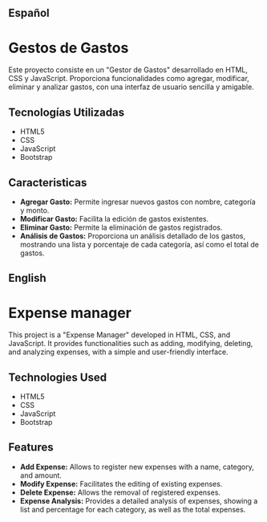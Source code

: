 ## Español 
# Gestos de Gastos

Este proyecto consiste en un "Gestor de Gastos" desarrollado en HTML, CSS y JavaScript. Proporciona funcionalidades como agregar, modificar, eliminar y analizar gastos, con una interfaz de usuario sencilla y amigable.


## Tecnologías Utilizadas

- HTML5
- CSS
- JavaScript
- Bootstrap


## Caracteristicas

- **Agregar Gasto:** Permite ingresar nuevos gastos con nombre, categoría y monto.
- **Modificar Gasto:** Facilita la edición de gastos existentes.
- **Eliminar Gasto:** Permite la eliminación de gastos registrados.
- **Análisis de Gastos:** Proporciona un análisis detallado de los gastos, mostrando una lista y porcentaje de cada categoría, así como el total de gastos.

## English
# Expense manager

This project is a "Expense Manager" developed in HTML, CSS, and JavaScript. It provides functionalities such as adding, modifying, deleting, and analyzing expenses, with a simple and user-friendly interface.
## Technologies Used

- HTML5
- CSS
- JavaScript
- Bootstrap


## Features

- **Add Expense:** Allows to register new expenses with a name, category, and amount.
- **Modify Expense:** Facilitates the editing of existing expenses.
- **Delete Expense:** Allows the removal of registered expenses.
- **Expense Analysis:** Provides a detailed analysis of expenses, showing a list and percentage for each category, as well as the total expenses.